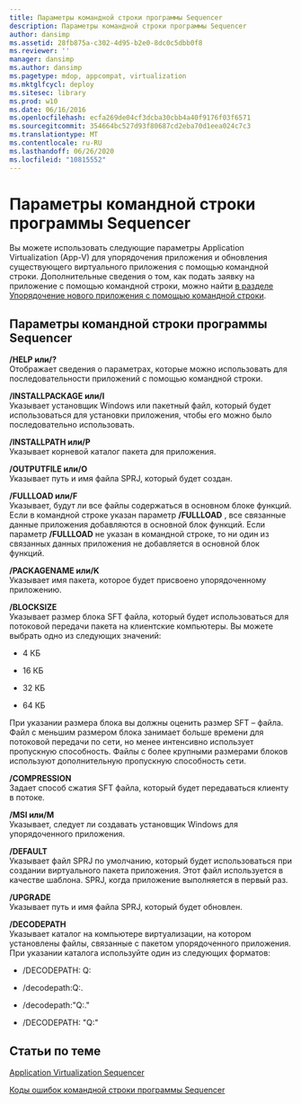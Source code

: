 ```yaml
---
title: Параметры командной строки программы Sequencer
description: Параметры командной строки программы Sequencer
author: dansimp
ms.assetid: 28fb875a-c302-4d95-b2e0-8dc0c5dbb0f8
ms.reviewer: ''
manager: dansimp
ms.author: dansimp
ms.pagetype: mdop, appcompat, virtualization
ms.mktglfcycl: deploy
ms.sitesec: library
ms.prod: w10
ms.date: 06/16/2016
ms.openlocfilehash: ecfa269de04cf3dcba30cbb4a40f9176f03f6571
ms.sourcegitcommit: 354664bc527d93f80687cd2eba70d1eea024c7c3
ms.translationtype: MT
ms.contentlocale: ru-RU
ms.lasthandoff: 06/26/2020
ms.locfileid: "10815552"
---
```

# Параметры командной строки программы Sequencer


Вы можете использовать следующие параметры Application Virtualization (App-V) для упорядочения приложения и обновления существующего виртуального приложения с помощью командной строки. Дополнительные сведения о том, как подать заявку на приложение с помощью командной строки, можно найти [в разделе Упорядочение нового приложения с помощью командной строки](how-to-sequence-a-new-application-by-using-the-command-line.md).

## Параметры командной строки программы Sequencer


<a href="" id="-help-or---"></a>**/HELP или/?**  
Отображает сведения о параметрах, которые можно использовать для последовательности приложений с помощью командной строки.

<a href="" id="-installpackage-or--i"></a>**/INSTALLPACKAGE или/I**  
Указывает установщик Windows или пакетный файл, который будет использоваться для установки приложения, чтобы его можно было последовательно использовать.

<a href="" id="-installpath-or--p"></a>**/INSTALLPATH или/P**  
Указывает корневой каталог пакета для приложения.

<a href="" id="-outputfile-or--o"></a>**/OUTPUTFILE или/O**  
Указывает путь и имя файла SPRJ, который будет создан.

<a href="" id="-fullload-or--f"></a>**/FULLLOAD или/F**  
Указывает, будут ли все файлы содержаться в основном блоке функций. Если в командной строке указан параметр **/FULLLOAD** , все связанные данные приложения добавляются в основной блок функций. Если параметр **/FULLLOAD** не указан в командной строке, то ни один из связанных данных приложения не добавляется в основной блок функций.

<a href="" id="-packagename-or--k"></a>**/PACKAGENAME или/K**  
Указывает имя пакета, которое будет присвоено упорядоченному приложению.

<a href="" id="-blocksize"></a>**/BLOCKSIZE**  
Указывает размер блока SFT файла, который будет использоваться для потоковой передачи пакета на клиентские компьютеры. Вы можете выбрать одно из следующих значений:

-   4 КБ

-   16 КБ

-   32 КБ

-   64 КБ

При указании размера блока вы должны оценить размер SFT – файла. Файл с меньшим размером блока занимает больше времени для потоковой передачи по сети, но менее интенсивно использует пропускную способность. Файлы с более крупными размерами блоков используют дополнительную пропускную способность сети.

<a href="" id="-compression"></a>**/COMPRESSION**  
Задает способ сжатия SFT файла, который будет передаваться клиенту в потоке.

<a href="" id="-msi-or--m"></a>**/MSI или/M**  
Указывает, следует ли создавать установщик Windows для упорядоченного приложения.

<a href="" id="-default"></a>**/DEFAULT**  
Указывает файл SPRJ по умолчанию, который будет использоваться при создании виртуального пакета приложения. Этот файл используется в качестве шаблона. SPRJ, когда приложение выполняется в первый раз.

<a href="" id="-upgrade"></a>**/UPGRADE**  
Указывает путь и имя файла SPRJ, который будет обновлен.

<a href="" id="-decodepath"></a>**/DECODEPATH**  
Указывает каталог на компьютере виртуализации, на котором установлены файлы, связанные с пакетом упорядоченного приложения. При указании каталога используйте один из следующих форматов:

-   /DECODEPATH: Q:

-   /decodepath:Q:.

-   /decodepath:"Q:."

-   /DECODEPATH: "Q:"

## Статьи по теме


[Application Virtualization Sequencer](application-virtualization-sequencer.md)

[Коды ошибок командной строки программы Sequencer](sequencer-command-line-error-codes.md)

 

 





